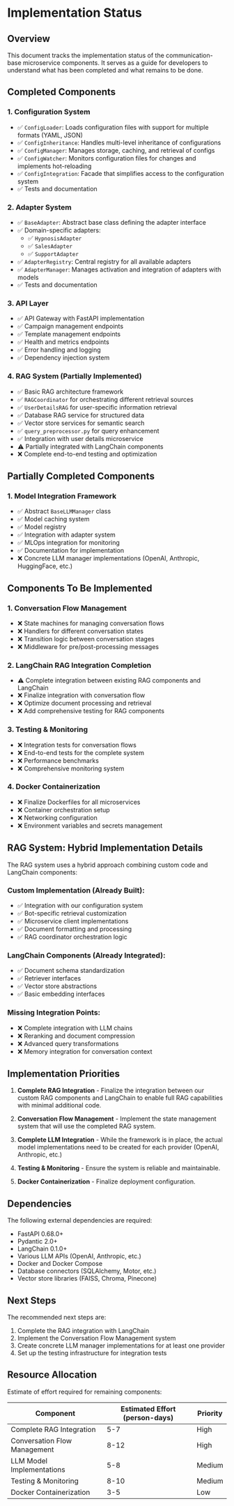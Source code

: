 # Implementation Status

## Overview

This document tracks the implementation status of the communication-base microservice components. It serves as a guide for developers to understand what has been completed and what remains to be done.

## Completed Components

### 1. Configuration System
- ✅ `ConfigLoader`: Loads configuration files with support for multiple formats (YAML, JSON)
- ✅ `ConfigInheritance`: Handles multi-level inheritance of configurations
- ✅ `ConfigManager`: Manages storage, caching, and retrieval of configs
- ✅ `ConfigWatcher`: Monitors configuration files for changes and implements hot-reloading
- ✅ `ConfigIntegration`: Facade that simplifies access to the configuration system
- ✅ Tests and documentation

### 2. Adapter System
- ✅ `BaseAdapter`: Abstract base class defining the adapter interface
- ✅ Domain-specific adapters: 
  - ✅ `HypnosisAdapter`
  - ✅ `SalesAdapter` 
  - ✅ `SupportAdapter`
- ✅ `AdapterRegistry`: Central registry for all available adapters
- ✅ `AdapterManager`: Manages activation and integration of adapters with models
- ✅ Tests and documentation

### 3. API Layer
- ✅ API Gateway with FastAPI implementation
- ✅ Campaign management endpoints
- ✅ Template management endpoints
- ✅ Health and metrics endpoints
- ✅ Error handling and logging
- ✅ Dependency injection system

### 4. RAG System (Partially Implemented)
- ✅ Basic RAG architecture framework
- ✅ `RAGCoordinator` for orchestrating different retrieval sources
- ✅ `UserDetailsRAG` for user-specific information retrieval
- ✅ Database RAG service for structured data
- ✅ Vector store services for semantic search
- ✅ `query_preprocessor.py` for query enhancement
- ✅ Integration with user details microservice
- ⚠️ Partially integrated with LangChain components
- ❌ Complete end-to-end testing and optimization

## Partially Completed Components

### 1. Model Integration Framework
- ✅ Abstract `BaseLLMManager` class
- ✅ Model caching system
- ✅ Model registry
- ✅ Integration with adapter system
- ✅ MLOps integration for monitoring
- ✅ Documentation for implementation
- ❌ Concrete LLM manager implementations (OpenAI, Anthropic, HuggingFace, etc.)

## Components To Be Implemented

### 1. Conversation Flow Management
- ❌ State machines for managing conversation flows
- ❌ Handlers for different conversation states
- ❌ Transition logic between conversation stages
- ❌ Middleware for pre/post-processing messages

### 2. LangChain RAG Integration Completion
- ⚠️ Complete integration between existing RAG components and LangChain
- ❌ Finalize integration with conversation flow
- ❌ Optimize document processing and retrieval
- ❌ Add comprehensive testing for RAG components

### 3. Testing & Monitoring
- ❌ Integration tests for conversation flows
- ❌ End-to-end tests for the complete system
- ❌ Performance benchmarks
- ❌ Comprehensive monitoring system

### 4. Docker Containerization
- ❌ Finalize Dockerfiles for all microservices
- ❌ Container orchestration setup
- ❌ Networking configuration
- ❌ Environment variables and secrets management

## RAG System: Hybrid Implementation Details

The RAG system uses a hybrid approach combining custom code and LangChain components:

### Custom Implementation (Already Built):
- ✅ Integration with our configuration system
- ✅ Bot-specific retrieval customization
- ✅ Microservice client implementations
- ✅ Document formatting and processing
- ✅ RAG coordinator orchestration logic

### LangChain Components (Already Integrated):
- ✅ Document schema standardization
- ✅ Retriever interfaces
- ✅ Vector store abstractions
- ✅ Basic embedding interfaces

### Missing Integration Points:
- ❌ Complete integration with LLM chains
- ❌ Reranking and document compression
- ❌ Advanced query transformations
- ❌ Memory integration for conversation context

## Implementation Priorities

1. **Complete RAG Integration** - Finalize the integration between our custom RAG components and LangChain to enable full RAG capabilities with minimal additional code.

2. **Conversation Flow Management** - Implement the state management system that will use the completed RAG system.

3. **Complete LLM Integration** - While the framework is in place, the actual model implementations need to be created for each provider (OpenAI, Anthropic, etc.)

4. **Testing & Monitoring** - Ensure the system is reliable and maintainable.

5. **Docker Containerization** - Finalize deployment configuration.

## Dependencies

The following external dependencies are required:

- FastAPI 0.68.0+
- Pydantic 2.0+
- LangChain 0.1.0+
- Various LLM APIs (OpenAI, Anthropic, etc.)
- Docker and Docker Compose
- Database connectors (SQLAlchemy, Motor, etc.)
- Vector store libraries (FAISS, Chroma, Pinecone)

## Next Steps

The recommended next steps are:

1. Complete the RAG integration with LangChain
2. Implement the Conversation Flow Management system
3. Create concrete LLM manager implementations for at least one provider
4. Set up the testing infrastructure for integration tests

## Resource Allocation

Estimate of effort required for remaining components:

| Component | Estimated Effort (person-days) | Priority |
|-----------|--------------------------------|----------|
| Complete RAG Integration | 5-7 | High |
| Conversation Flow Management | 8-12 | High |
| LLM Model Implementations | 5-8 | Medium |
| Testing & Monitoring | 8-10 | Medium |
| Docker Containerization | 3-5 | Low | 